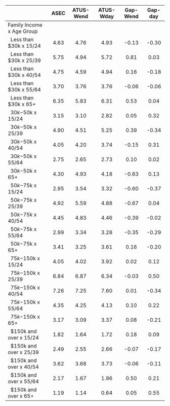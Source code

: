 
|                      |         ASEC |    ATUS-Wend |    ATUS-Wday |     Gap-Wend |      Gap-day |
| -------------------- | :----------: | :----------: | :----------: | :----------: | :----------: |
| Family Income x Age Group |              |              |              |              |              |
| &nbsp;&nbsp;Less than $30k x 15/24 |         4.63 |         4.76 |         4.93 |        -0.13 |        -0.30 |
| &nbsp;&nbsp;Less than $30k x 25/39 |         5.75 |         4.94 |         5.72 |         0.81 |         0.03 |
| &nbsp;&nbsp;Less than $30k x 40/54 |         4.75 |         4.59 |         4.94 |         0.16 |        -0.18 |
| &nbsp;&nbsp;Less than $30k x 55/64 |         3.70 |         3.76 |         3.76 |        -0.06 |        -0.06 |
| &nbsp;&nbsp;Less than $30k x 65+ |         6.35 |         5.83 |         6.31 |         0.53 |         0.04 |
| &nbsp;&nbsp;$30k-$50k x 15/24 |         3.15 |         3.10 |         2.82 |         0.05 |         0.32 |
| &nbsp;&nbsp;$30k-$50k x 25/39 |         4.90 |         4.51 |         5.25 |         0.39 |        -0.34 |
| &nbsp;&nbsp;$30k-$50k x 40/54 |         4.05 |         4.20 |         3.74 |        -0.15 |         0.31 |
| &nbsp;&nbsp;$30k-$50k x 55/64 |         2.75 |         2.65 |         2.73 |         0.10 |         0.02 |
| &nbsp;&nbsp;$30k-$50k x 65+ |         4.30 |         4.93 |         4.18 |        -0.63 |         0.13 |
| &nbsp;&nbsp;$50k-$75k x 15/24 |         2.95 |         3.54 |         3.32 |        -0.60 |        -0.37 |
| &nbsp;&nbsp;$50k-$75k x 25/39 |         4.92 |         5.59 |         4.88 |        -0.67 |         0.04 |
| &nbsp;&nbsp;$50k-$75k x 40/54 |         4.45 |         4.83 |         4.46 |        -0.39 |        -0.02 |
| &nbsp;&nbsp;$50k-$75k x 55/64 |         2.99 |         3.34 |         3.28 |        -0.35 |        -0.29 |
| &nbsp;&nbsp;$50k-$75k x 65+ |         3.41 |         3.25 |         3.61 |         0.16 |        -0.20 |
| &nbsp;&nbsp;$75k-$150k x 15/24 |         4.05 |         4.02 |         3.92 |         0.02 |         0.12 |
| &nbsp;&nbsp;$75k-$150k x 25/39 |         6.84 |         6.87 |         6.34 |        -0.03 |         0.50 |
| &nbsp;&nbsp;$75k-$150k x 40/54 |         7.26 |         7.25 |         7.60 |         0.01 |        -0.34 |
| &nbsp;&nbsp;$75k-$150k x 55/64 |         4.35 |         4.25 |         4.13 |         0.10 |         0.22 |
| &nbsp;&nbsp;$75k-$150k x 65+ |         3.17 |         3.09 |         3.37 |         0.08 |        -0.21 |
| &nbsp;&nbsp;$150k and over x 15/24 |         1.82 |         1.64 |         1.72 |         0.18 |         0.09 |
| &nbsp;&nbsp;$150k and over x 25/39 |         2.49 |         2.55 |         2.66 |        -0.07 |        -0.17 |
| &nbsp;&nbsp;$150k and over x 40/54 |         3.62 |         3.68 |         3.73 |        -0.06 |        -0.11 |
| &nbsp;&nbsp;$150k and over x 55/64 |         2.17 |         1.67 |         1.96 |         0.50 |         0.21 |
| &nbsp;&nbsp;$150k and over x 65+ |         1.19 |         1.14 |         0.64 |         0.05 |         0.55 |

